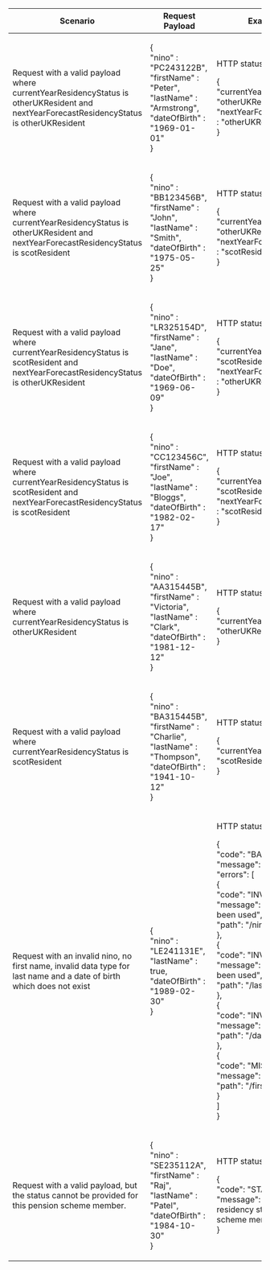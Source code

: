 <table>
    <col width="25%">
    <col width="35%">
    <col width="40%">
    <thead>
        <tr>
            <th>Scenario</th>
            <th>Request Payload</th>
            <th>Example Response</th>
        </tr>
    </thead>
    <tbody>
        <tr>
            <td><p>Request with a valid payload where currentYearResidencyStatus is otherUKResident and nextYearForecastResidencyStatus is otherUKResident</p></td>
            <td>
                <p class ="code--block"> {<br>
                                           "nino" : "PC243122B",<br>
                                           "firstName" : "Peter",<br>
                                           "lastName" : "Armstrong",<br>
                                           "dateOfBirth" : "1969-01-01"<br>
                                         }
                </p>
            </td>
            <td><p>HTTP status: <code class="code--slim">200 (Ok)</code></p>
                <p class="code--block">
                    {<br>
                      "currentYearResidencyStatus" : "otherUKResident",<br>
                      "nextYearForecastResidencyStatus" : "otherUKResident"<br>
                    }
                </p>
            </td>
        </tr>
        <tr>
            <td><p>Request with a valid payload where currentYearResidencyStatus is otherUKResident and nextYearForecastResidencyStatus is scotResident</p></td>
            <td>
                <p class ="code--block"> {<br>
                                           "nino" : "BB123456B",<br>
                                           "firstName" : "John",<br>
                                           "lastName" : "Smith",<br>
                                           "dateOfBirth" : "1975-05-25"<br>
                                         }
                </p>
            </td>
            <td><p>HTTP status: <code class="code--slim">200 (Ok)</code></p>
                <p class="code--block">
                    {<br>
                      "currentYearResidencyStatus" : "otherUKResident",<br>
                      "nextYearForecastResidencyStatus" : "scotResident"<br>
                    }
                </p>
            </td>
        </tr>
        <tr>
            <td><p>Request with a valid payload where currentYearResidencyStatus is scotResident and nextYearForecastResidencyStatus is otherUKResident</p></td>
            <td>
                <p class ="code--block"> {<br>
                                           "nino" : "LR325154D",<br>
                                           "firstName" : "Jane",<br>
                                           "lastName" : "Doe",<br>
                                           "dateOfBirth" : "1969-06-09"<br>
                                         }
                </p>
            </td>
            <td><p>HTTP status: <code class="code--slim">200 (Ok)</code></p>
                <p class="code--block">
                    {<br>
                      "currentYearResidencyStatus" : "scotResident",<br>
                      "nextYearForecastResidencyStatus" : "otherUKResident"<br>
                    }
                </p>
            </td>
        </tr>
        <tr>
            <td><p>Request with a valid payload where currentYearResidencyStatus is scotResident and nextYearForecastResidencyStatus is scotResident</p></td>
            <td>
                <p class ="code--block"> {<br>
                                           "nino" : "CC123456C",<br>
                                           "firstName" : "Joe",<br>
                                           "lastName" : "Bloggs",<br>
                                           "dateOfBirth" : "1982-02-17"<br>
                                         }
                </p>
            </td>
            <td><p>HTTP status: <code class="code--slim">200 (Ok)</code></p>
                <p class="code--block">
                    {<br>
                      "currentYearResidencyStatus" : "scotResident",<br>
                      "nextYearForecastResidencyStatus" : "scotResident"<br>
                    }
                </p>
            </td>
        </tr>
        <tr>
            <td><p>Request with a valid payload where currentYearResidencyStatus is otherUKResident</p></td>
            <td>
                <p class ="code--block"> {<br>
                                           "nino" : "AA315445B",<br>
                                           "firstName" : "Victoria",<br>
                                           "lastName" : "Clark",<br>
                                           "dateOfBirth" : "1981-12-12"<br>
                                         }
                </p>
            </td>
            <td><p>HTTP status: <code class="code--slim">200 (Ok)</code></p>
                <p class="code--block">
                    {<br>
                      "currentYearResidencyStatus" : "otherUKResident",<br>
                    }
                </p>
            </td>
        </tr>
        <tr>
            <td><p>Request with a valid payload where currentYearResidencyStatus is scotResident</p></td>
            <td>
                <p class ="code--block"> {<br>
                                           "nino" : "BA315445B",<br>
                                           "firstName" : "Charlie",<br>
                                           "lastName" : "Thompson",<br>
                                           "dateOfBirth" : "1941-10-12"<br>
                                         }
                </p>
            </td>
            <td><p>HTTP status: <code class="code--slim">200 (Ok)</code></p>
                <p class="code--block">
                    {<br>
                      "currentYearResidencyStatus" : "scotResident",<br>
                    }
                </p>
            </td>
        </tr>
        <tr>
             <td><p>Request with an invalid nino, no first name, invalid data type for last name and a date of birth which does not exist</p></td>
             <td>
                 <p class ="code--block"> {<br>
                                            "nino" : "LE241131E",<br>
                                             "lastName" : true,<br>
                                             "dateOfBirth" : "1989-02-30"<br>
                                          }
                 </p>
             </td>
             <td><p>HTTP status: <code class="code--slim">400 (Bad Request)</code></p>
                 <p class ="code--block"> {<br>
                                             "code": "BAD_REQUEST",<br>
                                             "message": "Bad Request"<br>
                                             "errors": [<br>
                                             {<br>
                                                   "code": "INVALID_FORMAT",<br>
                                                   "message": "Invalid format has been used",<br>
                                                   "path": "/nino"<br>
                                                 },<br>
                                                 {<br>
                                                   "code": "INVALID_DATA_TYPE",<br>
                                                   "message": "Invalid data type has been used",<br>
                                                   "path": "/lastName"<br>
                                                 },<br>
                                                 {<br>
                                                   "code": "INVALID_DATE",<br>
                                                   "message": "Date is invalid",<br>
                                                   "path": "/dateOfBirth"<br>
                                                 },<br>
                                                 {<br>
                                                   "code": "MISSING_FIELD",<br>
                                                   "message": "This field is required",<br>
                                                   "path": "/firstName"<br>
                                                 }<br>
                                             ]<br>
                                          }
                 </p>
             </td>
        </tr>
        <tr>
            <td><p>Request with a valid payload, but the status cannot be provided for this pension scheme member.</p></td>
            <td>
                <p class ="code--block"> {<br>
                                                 "nino" : "SE235112A",<br>
                                                 "firstName" : "Raj",<br>
                                                 "lastName" : "Patel",<br>
                                                 "dateOfBirth" : "1984-10-30"<br>
                                              }
                </p>
            </td>
            <td><p>HTTP status: <code class="code--slim">403 (Forbidden)</code></p>
                <p class ="code--block"> {<br>
                                               "code": "STATUS_UNAVAILABLE",<br>
                                               "message": "Cannot provide a residency status for this pension scheme member."<br>
                                             }
                </p>
            </td>
        </tr>
	</tbody>
</table>